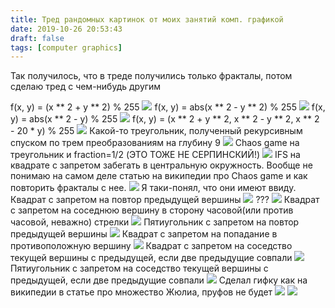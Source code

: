 ```yaml
---
title: Тред рандомных картинок от моих занятий комп. графикой
date: 2019-10-26 20:53:43
draft: false
tags: [computer graphics]
---
```


Так получилось, что в треде получились только фракталы, потом сделаю тред с чем-нибудь другим

f(x, y) = (x ** 2 + y ** 2) % 255
![](/img/vk/a69YCx0_oVQ.jpg)
f(x, y) = abs(x ** 2 - y ** 2) % 255
![](/img/vk/Eq884xgHkDM.jpg)
f(x, y) = abs(x ** 2 - y) % 255
![](/img/vk/bZ4TZ10lvSk.jpg)
f(x, y) = (x ** 2 + y ** 2, x ** 2 - y ** 2, x ** 2 - 20 * y) % 255
![](/img/vk/X_dYdAqaE7s.jpg)
Какой-то треугольник, полученный рекурсивным спуском по трем преобразованиям на глубину 9
![](/img/vk/WvTIfaz6m2Y.jpg)
Chaos game на треугольник и fraction=1/2 (ЭТО ТОЖЕ НЕ СЕРПИНСКИЙ!)
![](/img/vk/nJTSA5723ts.jpg)
IFS на квадрате с запретом забегать в центральную окружность. Вообще не понимаю на самом деле статью на википедии про Chaos game и как повторить фракталы с нее.
![](/img/vk/sbbdi5wJ1nQ.jpg)
Я таки-понял, что они имеют ввиду. Квадрат с запретом на повтор предыдущей вершины
![](/img/vk/8-MzmofQioA.jpg)
???
![](/img/vk/9LK78aYPFQI.jpg)
Квадрат с запретом на соседнюю вершину в сторону часовой(или против часовой, неважно) стрелки
![](/img/vk/MipOsrewlQI.jpg)
Пятиугольник с запретом на повтор предыдущей вершины
![](/img/vk/n88czVeUKog.jpg)
Квадрат с запретом на попадание в противоположную вершину
![](/img/vk/tyehVtAz1lc.jpg)
Квадрат с запретом на соседство текущей вершины с предыдущей, если две предыдущие совпали
![](/img/vk/b8YVdsAY2Qg.jpg)
Пятиугольник с запретом на соседство текущей вершины с предыдущей, если две предыдущие совпали
![](/img/vk/dOeo5izO9Lg.jpg)
Сделал гифку как на википедии в статье про множество Жюлиа, пруфов не будет
![](/img/vk/hA0r3C2oeuA.jpg)
![](/img/vk/HgqQQ2FVW7w.jpg)

